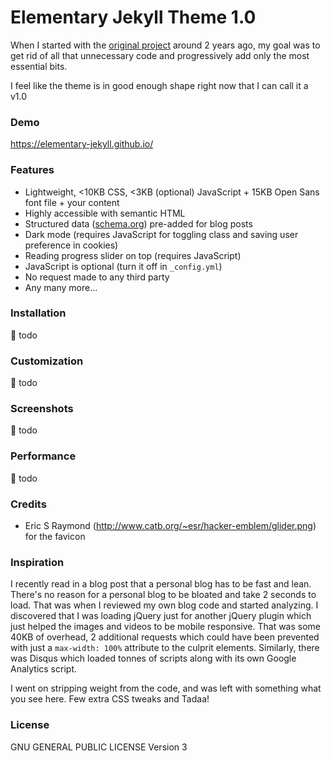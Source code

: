 # Elementary Jekyll Theme 1.0
When I started with the [original project](https://github.com/abhn/Elementary/releases/tag/v0.1) around 2 years ago, my goal was to get rid of all that unnecessary code and progressively add only the most essential bits. 

I feel like the theme is in good enough shape right now that I can call it a v1.0

### Demo
<a href="https://elementary-jekyll.github.io/">https://elementary-jekyll.github.io/</a>

### Features
- Lightweight, <10KB CSS, <3KB (optional) JavaScript + 15KB Open Sans font file + your content
- Highly accessible with semantic HTML
- Structured data ([schema.org](https://schema.org)) pre-added for blog posts
- Dark mode (requires JavaScript for toggling class and saving user preference in cookies)
- Reading progress slider on top (requires JavaScript)
- JavaScript is optional (turn it off in `_config.yml`)
- No request made to any third party
- Any many more...

### Installation
📝 todo

### Customization
📝 todo

### Screenshots
📝 todo

### Performance
📝 todo

### Credits
- Eric S Raymond (http://www.catb.org/~esr/hacker-emblem/glider.png) for the favicon

### Inspiration

I recently read in a blog post that a personal blog has to be fast and lean. There's no reason for a personal blog to be bloated and take 2 seconds to load. That was when I reviewed my own blog code and started analyzing. I discovered that I was loading jQuery just for another jQuery plugin which just helped the images and videos to be mobile responsive. That was some 40KB of overhead, 2 additional requests which could have been prevented with just a `max-width: 100%` attribute to the culprit elements. Similarly, there was Disqus which loaded tonnes of scripts along with its own Google Analytics script. 

I went on stripping weight from the code, and was left with something what you see here. Few extra CSS tweaks and Tadaa!

### License
GNU GENERAL PUBLIC LICENSE Version 3

